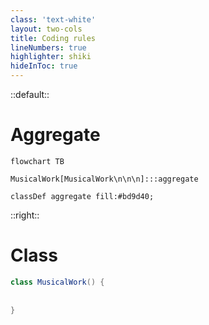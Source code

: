 ```yaml
---
class: 'text-white'
layout: two-cols
title: Coding rules
lineNumbers: true
highlighter: shiki
hideInToc: true
---
```


::default::

# Aggregate

```mermaid
flowchart TB 

MusicalWork[MusicalWork\n\n\n]:::aggregate

classDef aggregate fill:#bd9d40;
```


::right::

# Class

```java {all}
class MusicalWork() {
    
      
}

```

<CurrentPage />

